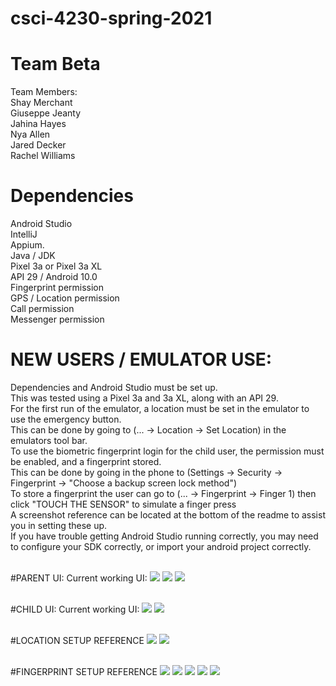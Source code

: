 # csci-4230-spring-2021
# Team Beta

Team Members: <br>
Shay Merchant <br> Giuseppe Jeanty <br> Jahina Hayes <br> Nya Allen <br> Jared Decker <br> Rachel Williams

# Dependencies 
Android Studio <br>
IntelliJ<br>
Appium.<br>
Java / JDK <br>
Pixel 3a or Pixel 3a XL<br>
API 29 / Android 10.0<br>
Fingerprint permission<br>
GPS / Location permission<br>
Call permission<br>
Messenger permission<br>




# NEW USERS / EMULATOR USE:
Dependencies and Android Studio must be set up.<br>
This was tested using a Pixel 3a and 3a XL, along with an API 29. <br>
For the first run of the emulator, a location must be set in the emulator to use the emergency button.<br>
This can be done by going to (... -> Location -> Set Location) in the emulators tool bar.<br>
To use the biometric fingerprint login for the child user, the permission must be enabled, and a fingerprint stored.<br>
This can be done by going in the phone to (Settings -> Security -> Fingerprint -> "Choose a backup screen lock method")<br>
To store a fingerprint the user can go to (... -> Fingerprint -> Finger 1) then click "TOUCH THE SENSOR" to simulate a finger press <br>
A screenshot reference can be located at the bottom of the readme to assist you in setting these up.<br>
If you have trouble getting Android Studio running correctly, you may need to configure your SDK correctly,
or import your android project correctly.<br><br>




#PARENT UI:
Current working UI:
![](screenshots/working_ui_parent.png)
![](screenshots/working_ui_parent2.png)
![](screenshots/working_ui_parent3.png)
<br><br>

#CHILD UI:
Current working UI:
![](screenshots/working_ui_child.png)
![](screenshots/working_ui_child2.png)
<br><br>


#LOCATION SETUP REFERENCE
![](screenshots/toolbar.JPG)
![](screenshots/working_ui.JPG)
<br><br>




#FINGERPRINT SETUP REFERENCE
![](screenshots/fingerprint_settings1.JPG)
![](screenshots/fingerprint_settings2.JPG)
![](screenshots/fingerprint_settings3.JPG)
![](screenshots/toolbar.JPG)
![](screenshots/fingerprint.JPG)
<br><br>